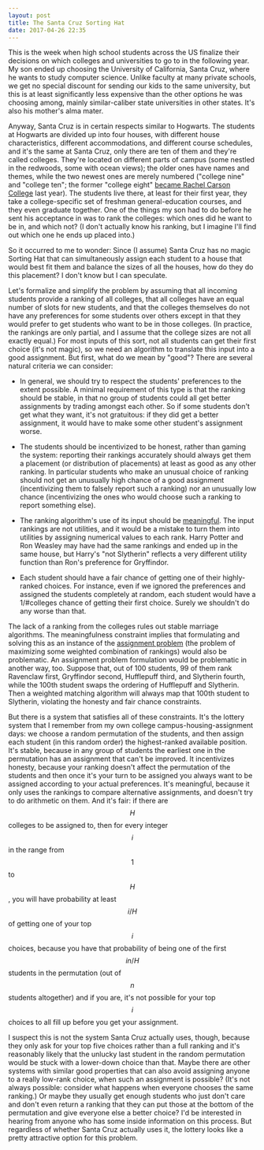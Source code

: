 ```yaml
---
layout: post
title: The Santa Cruz Sorting Hat
date: 2017-04-26 22:35
---
```

This is the week when high school students across the US finalize their decisions on which colleges and universities to go to in the following year. My son ended up choosing the University of California, Santa Cruz, where he wants to study computer science.
Unlike faculty at many private schools, we get no special discount for sending our kids to the same university, but this is at least significantly less expensive than the other options he was choosing among, mainly similar-caliber state universities in other states. It's also his mother's alma mater.

Anyway, Santa Cruz is in certain respects similar to Hogwarts. The students at Hogwarts are divided up into four houses, with different house characteristics, different accommodations, and different course schedules, and it's the same at Santa Cruz, only there are ten of them and they're called colleges. They're located on different parts of campus (some nestled in the redwoods, some with ocean views); the older ones have names and themes, while the two newest ones are merely numbered ("college nine" and "college ten"; the former "college eight" <a href="http://news.ucsc.edu/2016/09/rachel-carson-college.html">became Rachel Carson College</a> last year). The students live there, at least for their first year, they take a college-specific set of freshman general-education courses, and they even graduate together. One of the things my son had to do before he sent his acceptance in was to rank the colleges: which ones did he want to be in, and which not? (I don't actually know his ranking, but I imagine I'll find out which one he ends up placed into.)

So it occurred to me to wonder: Since (I assume) Santa Cruz has no magic Sorting Hat that can simultaneously assign each student to a house that would best fit them and balance the sizes of all the houses, how do they do this placement? I don't know but I can speculate.

Let's formalize and simplify the problem by assuming that all incoming students provide a ranking of all colleges, that all colleges have an equal number of slots for new students, and that the colleges themselves do not have any preferences for some students over others except in that they would prefer to get students who want to be in those colleges.
(In practice, the rankings are only partial, and I assume that the college sizes are not all exactly equal.) For most inputs of this sort, not all students can get their first choice (it's not magic), so we need an algorithm to translate this input into a good assignment. But first, what do we mean by "good"? There are several natural criteria we can consider:

* In general, we should try to respect the students' preferences to the extent possible. A minimal requirement of this type is that the ranking should be stable, in that no group of students could all get better assignments by trading amongst each other. So if some students don't get what they want, it's not gratuitous: if they did get a better assignment, it would have to make some other student's assignment worse.

* The students should be incentivized to be honest, rather than gaming the system: reporting their rankings accurately should always get them a placement (or distribution of placements) at least as good as any other ranking. In particular students who make an unusual choice of ranking should not get an unusually high chance of a good assignment (incentivizing them to falsely report such a ranking) nor an unusually low chance (incentivizing the ones who would choose such a ranking to report something else).

* The ranking algorithm's use of its input should be [meaningful]({{site.baseurl}}/2014/03/01/meaningfulness.html). The input rankings are not utilities, and it would be a mistake to turn them into utilities by assigning numerical values to each rank. Harry Potter and Ron Weasley may have had the same rankings and ended up in the same house, but Harry's "not Slytherin" reflects a very different utility function than Ron's preference for Gryffindor.

* Each student should have a fair chance of getting one of their highly-ranked choices. For instance, even if we ignored the preferences and assigned the students completely at random, each student would have a 1/#colleges chance of getting their first choice. Surely we shouldn't do any worse than that.

The lack of a ranking from the colleges rules out stable marriage algorithms. The meaningfulness constraint implies that formulating and solving this as an instance of the [assignment problem](https://en.wikipedia.org/wiki/Assignment_problem) (the problem of maximizing some weighted combination of rankings) would also be problematic. An assignment problem formulation would be problematic in another way, too. Suppose that, out of 100 students, 99 of them rank Ravenclaw first, Gryffindor second, Hufflepuff third, and Slytherin fourth, while the 100th student swaps the ordering of Hufflepuff and Slytherin. Then a weighted matching algorithm will always map that 100th student to Slytherin, violating the honesty and fair chance constraints.

But there is a system that satisfies all of these constraints. It's the lottery system that I remember from my own college campus-housing-assignment days: we choose a random permutation of the students, and then assign each student (in this random order) the highest-ranked available position. It's stable, because in any group of students the earliest one in the permutation has an assignment that can't be improved. It incentivizes honesty, because your ranking doesn't affect the permutation of the students and then once it's your turn to be assigned you always want to be assigned according to your actual preferences. It's meaningful, because it only uses the rankings to compare alternative assignments, and doesn't try to do arithmetic on them. And it's fair: if there are $$H$$ colleges to be assigned to, then for every integer $$i$$ in the range from $$1$$ to $$H$$, you will have probability at least $$i/H$$ of getting one of your top $$i$$ choices, because you have that probability of being one of the first $$in/H$$ students in the permutation (out of $$n$$ students altogether) and if you are, it's not possible for your top $$i$$ choices to all fill up before you get your assignment.

I suspect this is not the system Santa Cruz actually uses, though, because they only ask for your top five choices rather than a full ranking and it's reasonably likely that the unlucky last student in the random permutation would be stuck with a lower-down choice than that. Maybe there are other systems with similar good properties that can also avoid assigning anyone to a really low-rank choice, when such an assignment is possible? (It's not always possible: consider what happens when everyone chooses the same ranking.) Or maybe they usually get enough students who just don't care and don't even return a ranking that they can put those at the bottom of the permutation and give everyone else a better choice? I'd be interested in hearing from anyone who has some inside information on this process. But regardless of whether Santa Cruz actually uses it, the lottery looks like a pretty attractive option for this problem.
